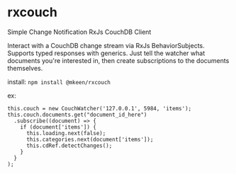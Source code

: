 # rxcouch
Simple Change Notification RxJs CouchDB Client

Interact with a CouchDB change stream via RxJs BehaviorSubjects. Supports typed responses with generics. Just tell the watcher what documents you're interested in, then create subscriptions to the documents themselves.

install: `npm install @mkeen/rxcouch`

ex: 

```
this.couch = new CouchWatcher('127.0.0.1', 5984, 'items');
this.couch.documents.get("document_id_here")
  .subscribe((document) => {
    if (document['items']) {
      this.loading.next(false);
      this.categories.next(document['items']);
      this.cdRef.detectChanges();
    }
  }
);
